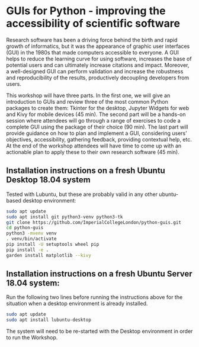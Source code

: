 # GUIs for Python - improving the accessibility of scientific software 
 
Research software has been a driving force behind the birth and rapid growth of informatics, but it was the appearance of graphic user interfaces (GUI) in the 1980s that made computers accessible to everyone. A GUI helps to reduce the learning curve for using software, increases the base of potential users and can ultimately increase citations and impact. Moreover, a well-designed GUI can perform validation and increase the robustness and reproducibility of the results, productively decoupling developers from users. 
 
This workshop will have three parts. In the first one, we will give an introduction to GUIs and review three of the most common Python packages to create them: Tkinter for the desktop, Jupyter Widgets for web and Kivy for mobile devices (45 min). The second part will be a hands-on session where attendees will go through a range of exercises to code a complete GUI using the package of their choice (90 min). The last part will provide guidance on how to plan and implement a GUI, considering users’ objectives, accessibility, gathering feedback, providing contextual help, etc. At the end of the workshop attendees will have time to come up with an actionable plan to apply these to their own research software (45 min). 

## Installation instructions on a fresh Ubuntu Desktop 18.04 system

Tested with Lubuntu, but these are probably valid in any other ubuntu-based desktop environment:

```bash
sudo apt update
sudo apt install git python3-venv python3-tk
git clone https://github.com/ImperialCollegeLondon/python-guis.git
cd python-guis
python3 -mvenv venv
. venv/bin/activate
pip install -U setuptools wheel pip
pip install -e .
garden install matplotlib --kivy
```

## Installation instructions on a fresh Ubuntu Server 18.04 system:

Run the following two lines before running the instructions above for the situation when a desktop environment is already installed. 

```bash
sudo apt update
sudo apt install lubuntu-desktop
```

The system will need to be re-started with the Desktop environment in order to run the Workshop. 